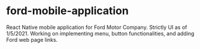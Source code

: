 # ford-mobile-application
React Native mobile application for Ford Motor Company. Strictly UI as of 1/5/2021. Working on implementing menu, button functionalities, and adding Ford web page links.
